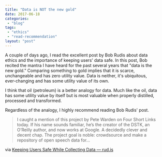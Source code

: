 ```yaml
---
title: "Data is NOT the new gold"
date: 2017-06-18
categories: 
 - "blog"
tags: 
 - "ethics"
 - "read-recommendation"
layout: "post"
---
```


A couple of days ago, I read the excellent post by Bob Rudis about data ethics and the importance of keeping users' data safe. In this post, Bob recited the mantra I have heard for the past several years that "data is the new gold." Comparing something to gold implies that it is scarce, unchangeable and has zero utility value. Data is neither, it's ubiquitous, ever-changing and has some utility value of its own.

I think that oil (petroleum) is a better analogy for data. Much like the oil, data has some utility value by itself but is most valuable when properly distilled, processed and transformed.

 

Regardless of the analogy, I highly recommend reading Bob Rudis' post.

 

> I caught a mention of this project by Pete Warden on Four Short Links today. If his name sounds familiar, he’s the creator of the DSTK, an O’Reilly author, and now works at Google. A decidedly clever and decent chap. The project goal is noble: crowdsource and make a repository of open speech data for…


via [Keeping Users Safe While Collecting Data — rud.is](https://rud.is/b/2017/06/13/keeping-users-safe-while-collecting-data/)
